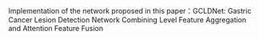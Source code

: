 Implementation of the network proposed in this paper：GCLDNet: Gastric Cancer Lesion Detection Network Combining Level Feature Aggregation and Attention Feature Fusion

